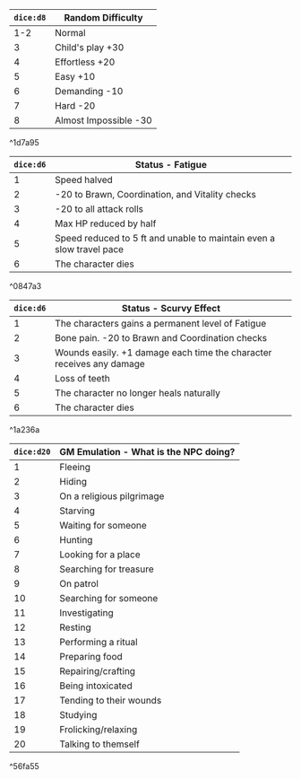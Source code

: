 
| `dice:d8` | Random Difficulty |
| ---------- | ----------------- |
| 1-2        | Normal            |
| 3          | Child's play +30     |
| 4          | Effortless +20      |
| 5          | Easy +10             |
| 6          | Demanding -10       |
| 7          | Hard -20              |
| 8          | Almost Impossible -30 |

^1d7a95


| `dice:d6` | Status - Fatigue                                                     |
| --------- | -------------------------------------------------------------------- |
| 1         | Speed halved                                                         |
| 2         | -20 to Brawn, Coordination, and Vitality checks                      |
| 3         | -20 to all attack rolls                                              |
| 4         | Max HP reduced by half                                               |
| 5         | Speed reduced to 5 ft and unable to maintain even a slow travel pace |
| 6         | The character dies                                                   |

^0847a3


| `dice:d6` | Status - Scurvy Effect                                               |
| --------- | -------------------------------------------------------------------- |
| 1         | The characters gains a permanent level of Fatigue                    |
| 2         | Bone pain. -20 to Brawn and Coordination checks                      |
| 3         | Wounds easily. +1 damage each time the character receives any damage |
| 4         | Loss of teeth                                                        |
| 5         | The character no longer heals naturally                              |
| 6         | The character dies                                                   |

^1a236a

|`dice:d20`|GM Emulation - What is the NPC doing?|
|---|---|
|1|Fleeing|
|2|Hiding|
|3|On a religious pilgrimage|
|4|Starving|
|5|Waiting for someone|
|6|Hunting|
|7|Looking for a place|
|8|Searching for treasure|
|9|On patrol|
|10|Searching for someone|
|11|Investigating|
|12|Resting|
|13|Performing a ritual|
|14|Preparing food|
|15|Repairing/crafting|
|16|Being intoxicated|
|17|Tending to their wounds|
|18|Studying|
|19|Frolicking/relaxing|
|20|Talking to themself|

^56fa55
